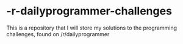 # -r-dailyprogrammer-challenges
This is a repository that I will store my solutions to the programming challenges, found on /r/dailyprogrammer
